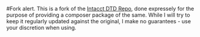 #Fork alert.
This is a fork of the [Intacct DTD Repo](https://github.com/Intacct/intacct_dtd), done expressely for the purpose of providing a composer package of the same.  While I will try to keep it regularly updated against the original, I make no guarantees - use your discretion when using.
